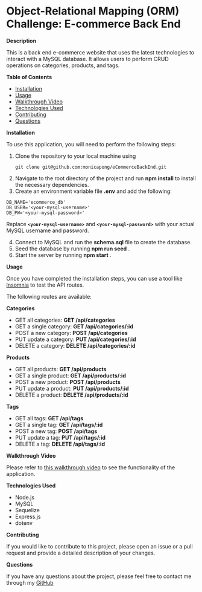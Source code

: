 # Object-Relational Mapping (ORM) Challenge: E-commerce Back End

**Description**

This is a back end e-commerce website that uses the latest technologies to interact with a MySQL database. It allows users to perform CRUD operations on categories, products, and tags.

**Table of Contents**

* [Installation](https://chat.openai.com/chat#installation)
* [Usage](https://chat.openai.com/chat#usage)
* [Walkthrough Video](https://chat.openai.com/chat#walkthrough-video)
* [Technologies Used](https://chat.openai.com/chat#technologies-used)
* [Contributing](https://chat.openai.com/chat#contributing)
* [Questions](https://chat.openai.com/chat#questions)

**Installation**

To use this application, you will need to perform the following steps:

1. Clone the repository to your local machine using
   ```
   git clone git@github.com:monicapong/eCommerceBackEnd.git
   ```
2. Navigate to the root directory of the project and run **npm install** to install the necessary dependencies.
3. Create an environment variable file **.env** and add the following:

```
DB_NAME='ecommerce_db' 
DB_USER='<your-mysql-username>' 
DB_PW='<your-mysql-password>' 

```

Replace **`<your-mysql-username>`** and **`<your-mysql-password>`** with your actual MySQL username and password.

4. Connect to MySQL and run the **schema.sql** file to create the database.
5. Seed the database by running  **npm run seed** .
6. Start the server by running  **npm start** .

**Usage**

Once you have completed the installation steps, you can use a tool like [Insomnia](https://insomnia.rest/) to test the API routes.

The following routes are available:

**Categories**

* GET all categories: **GET /api/categories**
* GET a single category: **GET /api/categories/:id**
* POST a new category: **POST /api/categories**
* PUT update a category: **PUT /api/categories/:id**
* DELETE a category: **DELETE /api/categories/:id**

**Products**

* GET all products: **GET /api/products**
* GET a single product: **GET /api/products/:id**
* POST a new product: **POST /api/products**
* PUT update a product: **PUT /api/products/:id**
* DELETE a product: **DELETE /api/products/:id**

**Tags**

* GET all tags: **GET /api/tags**
* GET a single tag: **GET /api/tags/:id**
* POST a new tag: **POST /api/tags**
* PUT update a tag: **PUT /api/tags/:id**
* DELETE a tag: **DELETE /api/tags/:id**

**Walkthrough Video**

Please refer to [this walkthrough video](https://drive.google.com/file/d/12wSdiF4DHoPdlD7p-oiiKRIVZHia4gVZ/view?usp=sharing) to see the functionality of the application.

**Technologies Used**

* Node.js
* MySQL
* Sequelize
* Express.js
* dotenv

**Contributing**

If you would like to contribute to this project, please open an issue or a pull request and provide a detailed description of your changes.

**Questions**

If you have any questions about the project, please feel free to contact me through my [GitHub](https://github.com/monicapong)
